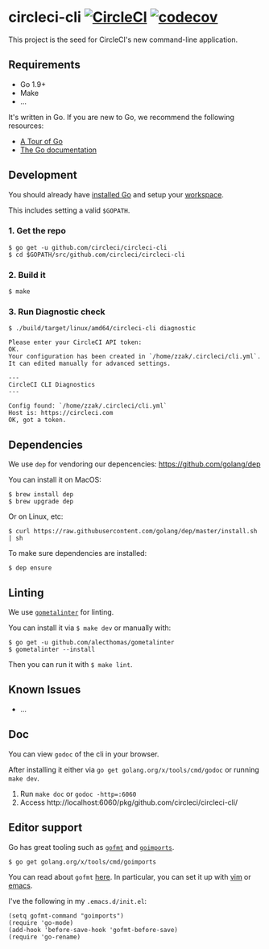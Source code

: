 # circleci-cli [![CircleCI](https://circleci.com/gh/circleci/circleci-cli.svg?style=svg&circle-token=8adb850cb9110a49ab0990f198dd78966f9e6073)](https://circleci.com/gh/circleci/circleci-cli) [![codecov](https://codecov.io/gh/circleci/circleci-cli/branch/master/graph/badge.svg?token=VJMF7kG1Om)](https://codecov.io/gh/circleci/circleci-cli)

This project is the seed for CircleCI's new command-line application.

## Requirements

* Go 1.9+
* Make
* ...

It's written in Go. If you are new to Go, we recommend the following resources:

* [A Tour of Go](https://tour.golang.org/welcome/1)
* [The Go documentation](https://golang.org/doc/)

## Development

You should already have [installed Go](https://golang.org/doc/install) and setup your [workspace](https://golang.org/doc/code.html#Workspaces).

This includes setting a valid `$GOPATH`.

### 1. Get the repo

```
$ go get -u github.com/circleci/circleci-cli
$ cd $GOPATH/src/github.com/circleci/circleci-cli
```

### 2. Build it

```
$ make
```

### 3. Run Diagnostic check

```
$ ./build/target/linux/amd64/circleci-cli diagnostic

Please enter your CircleCI API token:
OK.
Your configuration has been created in `/home/zzak/.circleci/cli.yml`.
It can edited manually for advanced settings.

---
CircleCI CLI Diagnostics
---

Config found: `/home/zzak/.circleci/cli.yml`
Host is: https://circleci.com
OK, got a token.
```

## Dependencies

We use `dep` for vendoring our depencencies:
https://github.com/golang/dep

You can install it on MacOS:

```
$ brew install dep
$ brew upgrade dep
```

Or on Linux, etc:

```
$ curl https://raw.githubusercontent.com/golang/dep/master/install.sh | sh
```

To make sure dependencies are installed:

```
$ dep ensure
```

## Linting

We use [`gometalinter`](github.com/alecthomas/gometalinter) for linting.

You can install it via `$ make dev` or manually with:

```
$ go get -u github.com/alecthomas/gometalinter
$ gometalinter --install
```

Then you can run it with `$ make lint`.

## Known Issues

* ...

## Doc

You can view `godoc` of the cli in your browser.

After installing it either via `go get golang.org/x/tools/cmd/godoc` or running `make dev`.

1. Run `make doc` or `godoc -http=:6060`
2. Access http://localhost:6060/pkg/github.com/circleci/circleci-cli/

## Editor support

Go has great tooling such as [`gofmt`](https://golang.org/cmd/gofmt/) and [`goimports`](https://godoc.org/golang.org/x/tools/cmd/goimports).

```
$ go get golang.org/x/tools/cmd/goimports
```

You can read about `gofmt` [here](https://blog.golang.org/go-fmt-your-code). In particular, you can set it up with [vim](https://github.com/fatih/vim-go) or [emacs](https://github.com/dominikh/go-mode.el).

I've the following in my `.emacs.d/init.el`:

```
(setq gofmt-command "goimports")
(require 'go-mode)
(add-hook 'before-save-hook 'gofmt-before-save)
(require 'go-rename)
```
